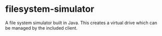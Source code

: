 # filesystem-simulator

A file system simulator built in Java. This creates a virtual drive which can be managed by the included client.
